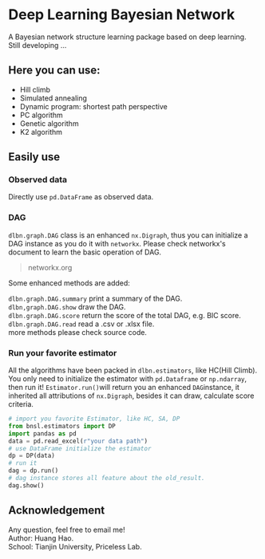 # Deep Learning Bayesian Network

A Bayesian network structure learning package based on deep learning. Still developing ...  


## Here you can use:
* Hill climb
* Simulated annealing
* Dynamic program: shortest path perspective
* PC algorithm
* Genetic algorithm
* K2 algorithm

## Easily use
### Observed data
Directly use `pd.DataFrame` as observed data.
### DAG
`dlbn.graph.DAG` class is an enhanced `nx.Digraph`, thus you can initialize a DAG instance as you do it with `networkx`. Please check networkx's document to learn the basic operation of DAG.   
> networkx.org    

Some enhanced methods are added:  

`dlbn.graph.DAG.summary` print a summary of the DAG.  
`dlbn,graph.DAG.show` draw the DAG.  
`dlbn.graph.DAG.score` return the score of the total DAG, e.g. BIC score.
`dlbn.graph.DAG.read` read a .csv or .xlsx file.  
more methods please check source code.  


### Run your favorite estimator
All the algorithms have been packed in ```dlbn.estimators```, like HC(Hill Climb). You only need to initialize the estimator with ```pd.Dataframe``` or ```np.ndarray```, then run it!
```Estimator.run()```will return you an enhanced ```DAG```instance, it inherited all attributions of ```nx.Digraph```, besides it can draw, calculate score criteria.

```python
# import you favorite Estimator, like HC, SA, DP
from bnsl.estimators import DP
import pandas as pd
data = pd.read_excel(r"your data path")
# use DataFrame initialize the estimator
dp = DP(data)
# run it
dag = dp.run()
# dag instance stores all feature about the old_result. 
dag.show()
```



## Acknowledgement
Any question, feel free to email me!  
Author: Huang Hao.    
School: Tianjin University, Priceless Lab.  





